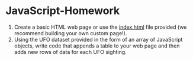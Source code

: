 # JavaScript-Homework
1. Create a basic HTML web page or use the [index.html](StarterCode/index.html) file provided (we recommend building your own custom page!).
2. Using the UFO dataset provided in the form of an array of JavaScript objects, write code that appends a table to your web page and then adds new rows of data for each UFO sighting.
